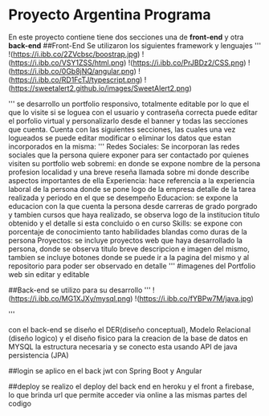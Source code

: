 # Proyecto Argentina Programa

En este proyecto contiene tiene dos secciones una de **front-end** y otra **back-end**
##Front-End
Se utilizaron los siguientes framework y lenguajes
'''
!(https://i.ibb.co/2ZVcbsc/boostrap.jpg)
!(https://i.ibb.co/VSY1ZSS/html.png)
!(https://i.ibb.co/PrJBDz2/CSS.png)
!(https://i.ibb.co/0Gb8jNQ/angular.png)
!(https://i.ibb.co/RD1FcTJ/typescript.png)
!(https://sweetalert2.github.io/images/SweetAlert2.png)

 
'''
se desarrollo un portfolio responsivo, totalmente editable por lo que el que lo visite si se loguea con el usuario y contraseña correcta puede editar el porfolio 
virtual y personalizarlo desde el banner y todas las secciones que cuenta. 
Cuenta con las siguientes secciones, las cuales una vez logueados se puede editar modificar o eliminar los datos que estan incorporados en la misma:
'''
Redes Sociales: Se incorporan las redes sociales que la persona quiere exponer para ser contactado por quienes visiten su portfolio web
sobremi: en donde se expone nombre de la persona profesion localidad y una breve reseña llamada sobre mi donde describe aspectos importantes de ella 
Experiencia: hace referencia a la experiencia laboral de la persona donde se pone logo de la empresa detalle de la tarea realizada y periodo en 
el que se desempeño 
Educacion: se expone la educacion con la que cuenta la persona desde carreras de grado porgrado y tambien cursos que haya realizado, se observa logo de la institucion
titulo obtenido y el detalle si esta concluido o en curso 
Skills: se expone con porcentaje de conocimiento tanto habilidades blandas como duras de la persona
Proyectos: se incluye proyectos  web  que haya desarrollado la persona, donde se observa titulo breve descripcion e imagen del mismo, tambien se incluye botones donde 
se puede ir a la pagina del mismo y al repositorio para poder ser observado en detalle 
'''
#imagenes del Portfolio web sin editar y editable

<picture>
  <source media="(prefers-color-scheme: dark)" srcset="https://i.ibb.co/L65pss9/pantalla-movil.png">
  <source media="(prefers-color-scheme: dark)" srcset="https://i.ibb.co/KrSxQ4Z/portfolio-gramde.png">
  <source media="(prefers-color-scheme: dark)" srcset="https://i.ibb.co/dLdhmbT/pantalla-editable.png">
    <source media="(prefers-color-scheme: dark)" srcset="https://i.ibb.co/HPxpyVb/portfolio-grande-editable.png">
 
</picture>


##Back-end
se utilizo para su desarrollo 
'''
!(https://i.ibb.co/MG1XJXy/mysql.png)
!(https://i.ibb.co/fYBPw7M/java.jpg)

'''

con el back-end se diseño el DER(diseño conceptual), Modelo Relacional (diseño logico) y el diseño fisico para la creacion de la base de datos en MYSQL la estructura necesaria y se conecto esta usando API de java persistencia (JPA)

##login
se aplico en el back jwt con Spring Boot y Angular

##deploy
se realizo el deploy del back end en heroku y el front a firebase, lo que brinda url que permite acceder via online a las mismas partes del codigo

